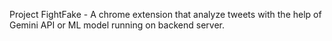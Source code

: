 Project FightFake - A chrome extension that analyze tweets with the help of Gemini API or ML model running on backend server. 
